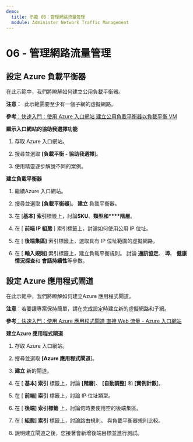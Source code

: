 ```yaml
---
demo:
  title: 示範 06：管理網路流量管理
  module: Administer Network Traffic Management
---
```



# 06 - 管理網路流量管理

## 設定 Azure 負載平衡器

在此示範中，我們將瞭解如何建立公用負載平衡器。 

**注意：**  此示範需要至少有一個子網的虛擬網路。 

**參考**[：快速入門：使用 Azure 入口網站 建立公用負載平衡器以負載平衡 VM](https://learn.microsoft.com/azure/load-balancer/quickstart-load-balancer-standard-public-portal)

**顯示入口網站的協助我選擇功能**

1. 存取 Azure 入口網站。

1. 搜尋並選取 **[負載平衡 - 協助我選擇**]。

1. 使用精靈逐步解說不同的案例。
   
**建立負載平衡器**

1. 繼續Azure 入口網站。

1. 搜尋並選取 **[負載平衡器**]。 **建立** 負載平衡器。 

1. 在 [**基本] 索引**標籤上，討論**SKU**、**類型和****階層**。

1. 在 [ **前端 IP 組態** ] 索引標籤上，討論如何使用公用 IP 位址。

1. 在 [ **後端集區]** 索引標籤上，選取具有 IP 位址範圍的虛擬網路。

1. 在 [ **輸入規則]** 索引標籤上，建立負載平衡規則。 討論 **通訊協定**、 **埠**、 **健康情況探查**和 **會話持續性**等參數。 


## 設定 Azure 應用程式閘道

在此示範中，我們將瞭解如何建立Azure 應用程式閘道。 

**注意**：若要讓專案保持簡單，請在完成設定時建立新的虛擬網路和子網。 

**參考**[：快速入門：使用 Azure 應用程式閘道 直接 Web 流量 - Azure 入口網站](https://learn.microsoft.com/azure/application-gateway/quick-create-portal)

**建立Azure 應用程式閘道**

1. 存取 Azure 入口網站。

1. 搜尋並選取 **[Azure 應用程式閘道**]。

1. **建立** 新的閘道。

1. 在 [ **基本] 索引** 標籤上，討論 **[階層**]、 **[自動調整**] 和 **[實例計數**]。

1. 在 [ **前端] 索引** 標籤上，討論 IP 位址類型。

1. 在 [ **後端] 索引標籤** 上，討論何時要使用空的後端集區。

1. 在 [ **組態] 索引** 標籤上，討論路由規則。 與負載平衡器規則比較。

1. 說明建立閘道之後，您接著會新增後端目標並進行測試。 
